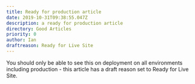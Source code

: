 ```yaml
---
title: Ready for production article
date: 2019-10-31T09:38:55.047Z
description: a ready for production article
directory: Good Articles
priority: 0
author: Ian
draftreason: Ready for Live Site
---
```


You should only be able to see this on deployment on all environments including production - this article has a draft 
reason set to Ready for Live Site.